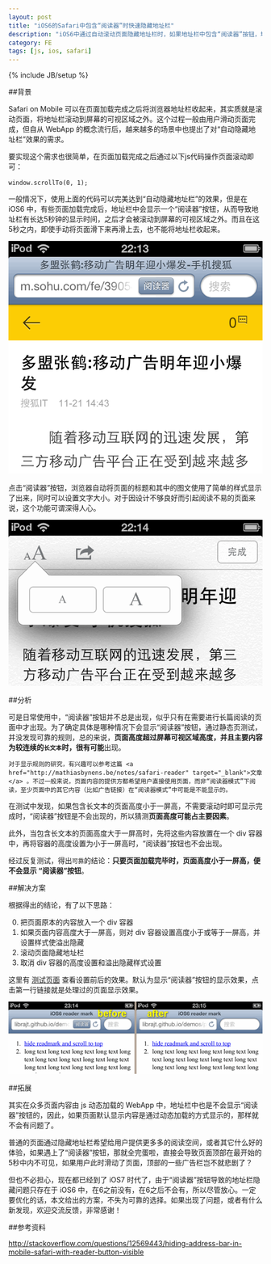```yaml
---
layout: post
title: "iOS6的Safari中包含“阅读器”时快速隐藏地址栏"
description: "iOS6中通过自动滚动页面隐藏地址栏时，如果地址栏中包含“阅读器”按钮，地址栏并不会马上隐藏起来。研究按钮显示的规律后，得到了一个可靠的解决方案。"
category: FE
tags: [js, ios, safari]
---
```

{% include JB/setup %}

##背景

Safari on Mobile 可以在页面加载完成之后将浏览器地址栏收起来，其实质就是滚动页面，将地址栏滚动到屏幕的可视区域之外。这个过程一般由用户滑动页面完成，但自从 WebApp 的概念流行后，越来越多的场景中也提出了对“自动隐藏地址栏”效果的需求。

要实现这个需求也很简单，在页面加载完成之后通过以下js代码操作页面滚动即可：

<?prettify lang=js?>
	window.scrollTo(0, 1);

一般情况下，使用上面的代码可以完美达到“自动隐藏地址栏”的效果，但是在 iOS6 中，有些页面加载完成后，地址栏中会显示一个“阅读器”按钮，从而导致地址栏有长达5秒钟的显示时间，之后才会被滚动到屏幕的可视区域之外。而且在这5秒之内，即使手动将页面滑下来再滑上去，也不能将地址栏收起来。

![阅读器按钮](/i/2013/11/21/1.gif "阅读器按钮")

点击“阅读器”按钮，浏览器自动将页面的标题和其中的图文使用了简单的样式显示了出来，同时可以设置文字大小。对于因设计不够良好而引起阅读不易的页面来说，这个功能可谓深得人心。

![阅读器页面](/i/2013/11/21/2.gif "阅读器页面")


##分析

可是日常使用中，“阅读器”按钮并不总是出现，似乎只有在需要进行长篇阅读的页面中才出现。为了确定具体是哪种情况下会显示“阅读器”按钮，通过静态页测试，并没发现可靠的规则，总的来说，**页面高度超过屏幕可视区域高度，并且主要内容为较连续的`长文本`**时，很有**可能**出现。

    对于显示规则的研究，有兴趣可以参考这篇 <a href="http://mathiasbynens.be/notes/safari-reader" target="_blank">文章</a> 。不过一般来说，页面内容的提供方都希望用户直接使用页面，而非“阅读器模式”下阅读，至少页面中的其它内容（比如广告链接）在“阅读器模式”中可能是不能显示的。

在测试中发现，如果包含长文本的页面高度小于一屏高，不需要滚动时即可显示完成时，“阅读器”按钮是不会出现的，所以猜测**页面高度可能占主要因素**。

此外，当包含长文本的页面高度大于一屏高时，先将这些内容放置在一个 div 容器中，再将容器的高度设置为小于一屏高时，“阅读器”按钮也不会出现。

经过反复测试，得出`可靠`的结论：**只要页面加载完毕时，页面高度小于一屏高，便不会显示 “阅读器”按钮**。


##解决方案

根据得出的结论，有了以下思路：

0. 把页面原本的内容放入一个 div 容器
0. 如果页面内容高度大于一屏高，则对 div 容器设置高度小于或等于一屏高，并设置样式使溢出隐藏  
0. 滚动页面隐藏地址栏
0. 取消 div 容器的高度设置和溢出隐藏样式设置

这里有 [测试页面](/demos/package/11-js-ios6-reader-mark/index.htm) 查看设置前后的效果。默认为显示“阅读器”按钮的显示效果，点击第一行链接就是处理过的页面显示效果。

![效果对比](/i/2013/11/21/3.gif "效果对比")


##拓展

其实在众多页面内容由 js 动态加载的 WebApp 中，地址栏中也是不会显示“阅读器”按钮的，因此，如果页面默认显示内容是通过动态加载的方式显示的，那样就不会有问题了。

普通的页面通过隐藏地址栏希望给用户提供更多多的阅读空间，或者其它什么好的体验，如果遇上了“阅读器”按钮，那就全完蛋啦，直接会导致页面顶部在最开始的5秒中内不可见，如果用户此时滑动了页面，顶部的一些广告栏岂不就悲剧了？

但也不必担心，现在都已经到了 iOS7 时代了，由于“阅读器”按钮导致的地址栏隐藏问题只存在于 iOS6 中，在6之前没有，在6之后不会有，所以尽管放心。一定要优化的话，本文给出的方案，不失为可靠的选择。如果出现了问题，或者有什么新发现，欢迎交流反馈，非常感谢！



##参考资料

http://stackoverflow.com/questions/12569443/hiding-address-bar-in-mobile-safari-with-reader-button-visible






